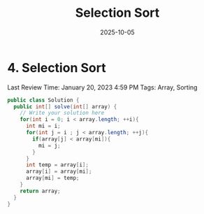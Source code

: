 ﻿---
layout: post
title: "Selection Sort"
date: 2025-10-05
categories: leetcode
tags: [leetcode, algorithm]
---
# 4. Selection Sort

Last Review Time: January 20, 2023 4:59 PM
Tags: Array, Sorting

```java
public class Solution {
  public int[] solve(int[] array) {
    // Write your solution here
    for(int i = 0; i < array.length; ++i){
      int mi = i;
      for(int j = i ; j < array.length; ++j){
        if(array[j] < array[mi]){
          mi = j;
        }
      }
      int temp = array[i];
      array[i] = array[mi];
      array[mi] = temp;
    }
    return array;
  }
}
```
